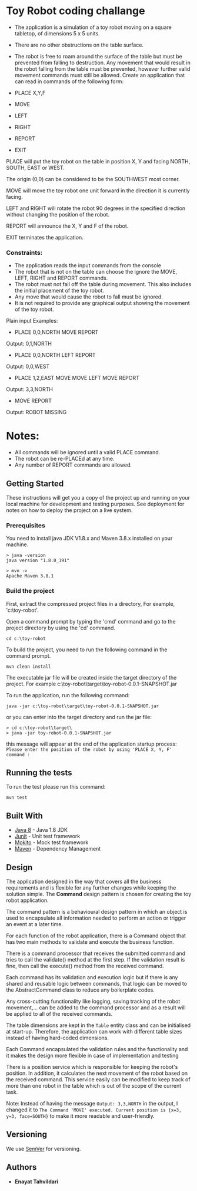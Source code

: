 # Toy Robot coding challange 

- The application is a simulation of a toy robot moving on a square tabletop, of dimensions 5 x 5 units.
- There are no other obstructions on the table surface.
- The robot is free to roam around the surface of the table but must be prevented from falling to destruction. Any movement that would result in the robot falling from the table must be prevented, however further valid movement commands must still be allowed.
Create an application that can read in commands of the following form:

- PLACE X,Y,F 
- MOVE
- LEFT
- RIGHT
- REPORT
- EXIT

PLACE will put the toy robot on the table in position X, Y and facing 
NORTH, SOUTH, EAST or WEST. 

The origin (0,0) can be considered to be the SOUTHWEST most corner.

MOVE will move the toy robot one unit forward in the direction it is currently facing.

LEFT and RIGHT will rotate the robot 90 degrees in the specified direction without changing the position of the robot.

REPORT will announce the X, Y and F of the robot.

EXIT terminates the application.
### Constraints:
- The application reads the input commands from the console
- The robot that is not on the table can choose the ignore the MOVE, LEFT, RIGHT
and REPORT commands.
- The robot must not fall off the table during movement. This also includes the initial
placement of the toy robot.
- Any move that would cause the robot to fall must be ignored.
- It is not required to provide any graphical output showing the movement of the toy
robot.

Plain input Examples:

* PLACE 0,0,NORTH
MOVE
REPORT

Output: 0,1,NORTH


* PLACE 0,0,NORTH
LEFT
REPORT

Output: 0,0,WEST

* PLACE 1,2,EAST
MOVE
MOVE
LEFT
MOVE
REPORT

Output: 3,3,NORTH

* MOVE
REPORT

Output: ROBOT MISSING

# Notes:
- All commands will be ignored until a valid PLACE command.
- The robot can be re-PLACEd at any time.
- Any number of REPORT commands are allowed.

## Getting Started

These instructions will get you a copy of the project up and running on your local machine for development and testing purposes.
See deployment for notes on how to deploy the project on a live system.

### Prerequisites

You need to install java JDK V1.8.x and Maven 3.8.x installed on your machine.

```
> java -version
java version "1.8.0_191"

> mvn -v
Apache Maven 3.8.1

```

### Build the project
First, extract the compressed project files in a directory, For example, 'c:\toy-robot'.

Open a command prompt by typing the 'cmd' command and go to the project directory by using the 'cd' command.
```
cd c:\toy-robot
```
 
To build the project, you need to run the following command in the command prompt.

```
mvn clean install
```
The executable jar file will be created inside the target directory of the project. 
For example c:\toy-robot\target\toy-robot-0.0.1-SNAPSHOT.jar 

To run the application, run the following command: 

```
java -jar c:\toy-robot\target\toy-robot-0.0.1-SNAPSHOT.jar
```
or you can enter into the target directory and run the jar file:
```
> cd c:\toy-robot\target\
> java -jar toy-robot-0.0.1-SNAPSHOT.jar
```
this message will appear at the end of the application startup process:
``Please enter the position of the robot by using 'PLACE X, Y, F' command :
``

## Running the tests

To run the test please run this command:

``mvn test``


## Built With
* [Java 8](https://docs.oracle.com/javase/8/) - Java 1.8 JDK
* [Junit](https://junit.org/junit4/) - Unit test framework
* [Mokito](https://site.mockito.org/) - Mock test framework
* [Maven](https://maven.apache.org/) - Dependency Management

## Design
The application designed in the way that covers all the business requirements and is flexible for any further changes while keeping the solution simple.
The **Command** design pattern is chosen for creating the toy robot application. 

The command pattern is a behavioural design pattern in which an object is used to encapsulate all information needed to perform an action or trigger an event at a later time.

For each function of the robot application, there is a Command object that has two main methods to validate and execute the business function.

There is a command processor that receives the submitted command and tries to call the validate() method at the first step.
If the validation result is fine, then call the execute() method from the received command. 

Each command has its validation and execution logic but if there is any shared and reusable logic between commands, that logic can be
moved to the AbstractCommand class to reduce any boilerplate codes.

Any cross-cutting functionality like logging, saving tracking of the robot movement,... can be added to the command processor and as a result
will be applied to all of the received commands.

The table dimensions are kept in the ``Table`` entity class and can be initialised at start-up. Therefore, the application can
work with different table sizes instead of having hard-coded dimensions.

Each Command encapsulated the validation rules and the functionality and it makes the design more flexible in case of implementation and testing 

There is a position service which is responsible for keeping the robot's position. In addition, it calculates the next movement of the robot based on the received command. 
This service easily can be modified to keep track of more than one robot in the table which is out of the scope of the current task.
      
Note: Instead of having the message ```Output: 3,3,NORTH``` in the output, I changed it to ```The Command 'MOVE' executed. Current position is {x=3, y=3, face=SOUTH}``` to make it more readable and user-friendly.                                                                         
## Versioning

We use [SemVer](http://semver.org/) for versioning. 

## Authors

* **Enayat Tahvildari** 

